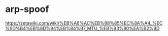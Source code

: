 # arp-spoof

https://zetawiki.com/wiki/%EB%A6%AC%EB%88%85%EC%8A%A4_%EC%9D%B4%EB%8D%94%EB%84%B7_MTU_%EB%B3%80%EA%B2%BD
